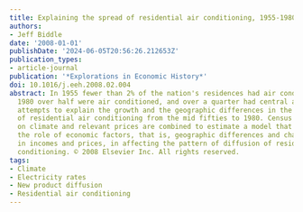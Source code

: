 ```yaml
---
title: Explaining the spread of residential air conditioning, 1955-1980
authors:
- Jeff Biddle
date: '2008-01-01'
publishDate: '2024-06-05T20:56:26.212653Z'
publication_types:
- article-journal
publication: '*Explorations in Economic History*'
doi: 10.1016/j.eeh.2008.02.004
abstract: In 1955 fewer than 2% of the nation's residences had air conditioning; by
  1980 over half were air conditioned, and over a quarter had central air. This paper
  attempts to explain the growth and the geographic differences in the prevalence
  of residential air conditioning from the mid fifties to 1980. Census data and data
  on climate and relevant prices are combined to estimate a model that focuses on
  the role of economic factors, that is, geographic differences and changes over time
  in incomes and prices, in affecting the pattern of diffusion of residential air
  conditioning. © 2008 Elsevier Inc. All rights reserved.
tags:
- Climate
- Electricity rates
- New product diffusion
- Residential air conditioning
---
```

